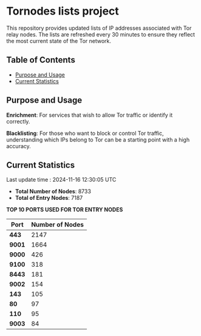 # Tornodes lists project

This repository provides updated lists of IP addresses associated with Tor relay nodes. The lists are refreshed every 30 minutes to ensure they reflect the most current state of the Tor network.

## Table of Contents

- [Purpose and Usage](#purpose-and-usage)
- [Current Statistics](#current-statistics)


## Purpose and Usage

**Enrichment**: For services that wish to allow Tor traffic or identify it correctly.

**Blacklisting**: For those who want to block or control Tor traffic, understanding which IPs belong to Tor can be a starting point with a high accuracy.

## Current Statistics

Last update time : 2024-11-16 12:30:05 UTC

- **Total Number of Nodes**: 8733
- **Total of Entry Nodes**: 7187

**TOP 10 PORTS USED FOR TOR ENTRY NODES**

| **Port** | **Number of Nodes** |
|------|-----------------|
| **443**   | 2147  |
| **9001**   | 1664  |
| **9000**   | 426  |
| **9100**   | 318  |
| **8443**   | 181  |
| **9002**   | 154  |
| **143**   | 105  |
| **80**   | 97  |
| **110**   | 95  |
| **9003**   | 84  |

